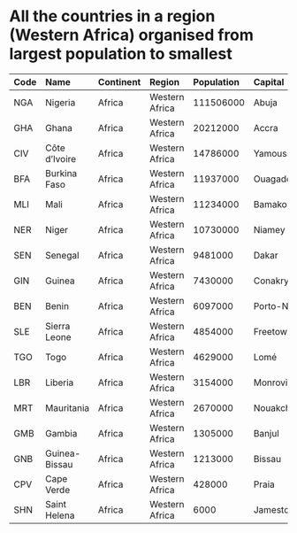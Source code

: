 # All the countries in a region (Western Africa) organised from largest population to smallest

| Code | Name | Continent | Region | Population | Capital |
| :--- | :--- | :--- | :--- | :--- | :--- |
|NGA|Nigeria|Africa|Western Africa|111506000|Abuja|
|GHA|Ghana|Africa|Western Africa|20212000|Accra|
|CIV|Côte d’Ivoire|Africa|Western Africa|14786000|Yamoussoukro|
|BFA|Burkina Faso|Africa|Western Africa|11937000|Ouagadougou|
|MLI|Mali|Africa|Western Africa|11234000|Bamako|
|NER|Niger|Africa|Western Africa|10730000|Niamey|
|SEN|Senegal|Africa|Western Africa|9481000|Dakar|
|GIN|Guinea|Africa|Western Africa|7430000|Conakry|
|BEN|Benin|Africa|Western Africa|6097000|Porto-Novo|
|SLE|Sierra Leone|Africa|Western Africa|4854000|Freetown|
|TGO|Togo|Africa|Western Africa|4629000|Lomé|
|LBR|Liberia|Africa|Western Africa|3154000|Monrovia|
|MRT|Mauritania|Africa|Western Africa|2670000|Nouakchott|
|GMB|Gambia|Africa|Western Africa|1305000|Banjul|
|GNB|Guinea-Bissau|Africa|Western Africa|1213000|Bissau|
|CPV|Cape Verde|Africa|Western Africa|428000|Praia|
|SHN|Saint Helena|Africa|Western Africa|6000|Jamestown|
